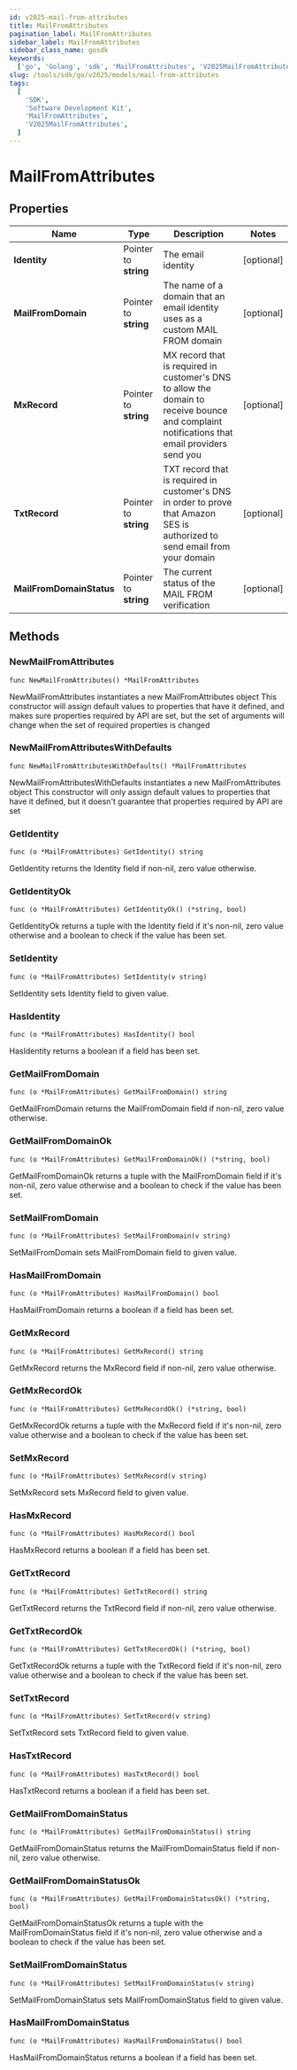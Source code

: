 ```yaml
---
id: v2025-mail-from-attributes
title: MailFromAttributes
pagination_label: MailFromAttributes
sidebar_label: MailFromAttributes
sidebar_class_name: gosdk
keywords:
  ['go', 'Golang', 'sdk', 'MailFromAttributes', 'V2025MailFromAttributes']
slug: /tools/sdk/go/v2025/models/mail-from-attributes
tags:
  [
    'SDK',
    'Software Development Kit',
    'MailFromAttributes',
    'V2025MailFromAttributes',
  ]
---
```


# MailFromAttributes

## Properties

| Name | Type | Description | Notes |
| --- | --- | --- | --- |
| **Identity** | Pointer to **string** | The email identity | [optional] |
| **MailFromDomain** | Pointer to **string** | The name of a domain that an email identity uses as a custom MAIL FROM domain | [optional] |
| **MxRecord** | Pointer to **string** | MX record that is required in customer's DNS to allow the domain to receive bounce and complaint notifications that email providers send you | [optional] |
| **TxtRecord** | Pointer to **string** | TXT record that is required in customer's DNS in order to prove that Amazon SES is authorized to send email from your domain | [optional] |
| **MailFromDomainStatus** | Pointer to **string** | The current status of the MAIL FROM verification | [optional] |

## Methods

### NewMailFromAttributes

`func NewMailFromAttributes() *MailFromAttributes`

NewMailFromAttributes instantiates a new MailFromAttributes object This constructor will assign default values to properties that have it defined, and makes sure properties required by API are set, but the set of arguments will change when the set of required properties is changed

### NewMailFromAttributesWithDefaults

`func NewMailFromAttributesWithDefaults() *MailFromAttributes`

NewMailFromAttributesWithDefaults instantiates a new MailFromAttributes object This constructor will only assign default values to properties that have it defined, but it doesn't guarantee that properties required by API are set

### GetIdentity

`func (o *MailFromAttributes) GetIdentity() string`

GetIdentity returns the Identity field if non-nil, zero value otherwise.

### GetIdentityOk

`func (o *MailFromAttributes) GetIdentityOk() (*string, bool)`

GetIdentityOk returns a tuple with the Identity field if it's non-nil, zero value otherwise and a boolean to check if the value has been set.

### SetIdentity

`func (o *MailFromAttributes) SetIdentity(v string)`

SetIdentity sets Identity field to given value.

### HasIdentity

`func (o *MailFromAttributes) HasIdentity() bool`

HasIdentity returns a boolean if a field has been set.

### GetMailFromDomain

`func (o *MailFromAttributes) GetMailFromDomain() string`

GetMailFromDomain returns the MailFromDomain field if non-nil, zero value otherwise.

### GetMailFromDomainOk

`func (o *MailFromAttributes) GetMailFromDomainOk() (*string, bool)`

GetMailFromDomainOk returns a tuple with the MailFromDomain field if it's non-nil, zero value otherwise and a boolean to check if the value has been set.

### SetMailFromDomain

`func (o *MailFromAttributes) SetMailFromDomain(v string)`

SetMailFromDomain sets MailFromDomain field to given value.

### HasMailFromDomain

`func (o *MailFromAttributes) HasMailFromDomain() bool`

HasMailFromDomain returns a boolean if a field has been set.

### GetMxRecord

`func (o *MailFromAttributes) GetMxRecord() string`

GetMxRecord returns the MxRecord field if non-nil, zero value otherwise.

### GetMxRecordOk

`func (o *MailFromAttributes) GetMxRecordOk() (*string, bool)`

GetMxRecordOk returns a tuple with the MxRecord field if it's non-nil, zero value otherwise and a boolean to check if the value has been set.

### SetMxRecord

`func (o *MailFromAttributes) SetMxRecord(v string)`

SetMxRecord sets MxRecord field to given value.

### HasMxRecord

`func (o *MailFromAttributes) HasMxRecord() bool`

HasMxRecord returns a boolean if a field has been set.

### GetTxtRecord

`func (o *MailFromAttributes) GetTxtRecord() string`

GetTxtRecord returns the TxtRecord field if non-nil, zero value otherwise.

### GetTxtRecordOk

`func (o *MailFromAttributes) GetTxtRecordOk() (*string, bool)`

GetTxtRecordOk returns a tuple with the TxtRecord field if it's non-nil, zero value otherwise and a boolean to check if the value has been set.

### SetTxtRecord

`func (o *MailFromAttributes) SetTxtRecord(v string)`

SetTxtRecord sets TxtRecord field to given value.

### HasTxtRecord

`func (o *MailFromAttributes) HasTxtRecord() bool`

HasTxtRecord returns a boolean if a field has been set.

### GetMailFromDomainStatus

`func (o *MailFromAttributes) GetMailFromDomainStatus() string`

GetMailFromDomainStatus returns the MailFromDomainStatus field if non-nil, zero value otherwise.

### GetMailFromDomainStatusOk

`func (o *MailFromAttributes) GetMailFromDomainStatusOk() (*string, bool)`

GetMailFromDomainStatusOk returns a tuple with the MailFromDomainStatus field if it's non-nil, zero value otherwise and a boolean to check if the value has been set.

### SetMailFromDomainStatus

`func (o *MailFromAttributes) SetMailFromDomainStatus(v string)`

SetMailFromDomainStatus sets MailFromDomainStatus field to given value.

### HasMailFromDomainStatus

`func (o *MailFromAttributes) HasMailFromDomainStatus() bool`

HasMailFromDomainStatus returns a boolean if a field has been set.
